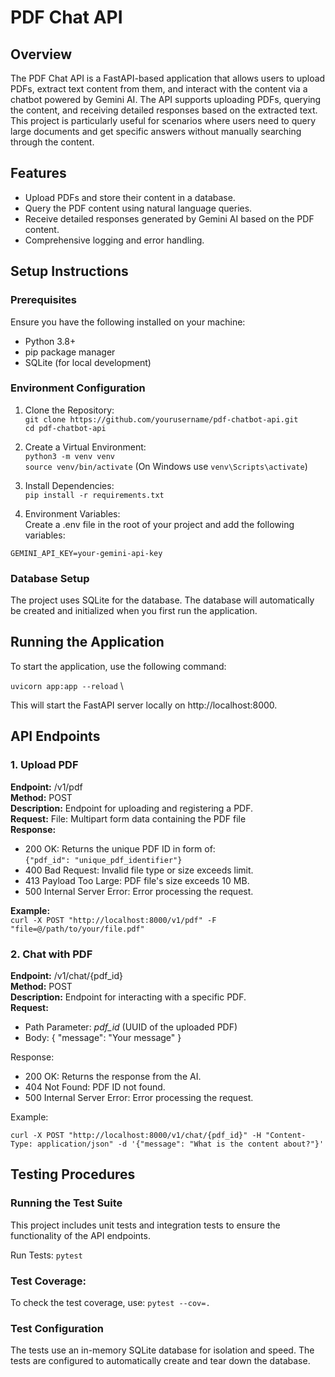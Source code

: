# **PDF Chat API**

## **Overview**

The PDF Chat API is a FastAPI-based application that allows users to upload PDFs, extract text content from them, and interact with the content via a chatbot powered by Gemini AI. The API supports uploading PDFs, querying the content, and receiving detailed responses based on the extracted text. This project is particularly useful for scenarios where users need to query large documents and get specific answers without manually searching through the content.

## Features

* Upload PDFs and store their content in a database.
* Query the PDF content using natural language queries.
* Receive detailed responses generated by Gemini AI based on the PDF content.
* Comprehensive logging and error handling.

## Setup Instructions 

### Prerequisites

Ensure you have the following installed on your machine:

* Python 3.8+
* pip package manager
* SQLite (for local development)

### Environment Configuration

1. Clone the Repository: \
`git clone https://github.com/yourusername/pdf-chatbot-api.git` \
`cd pdf-chatbot-api`


2. Create a Virtual Environment: \
`python3 -m venv venv` \
`source venv/bin/activate` (On Windows use `venv\Scripts\activate`)


3. Install Dependencies:\
`pip install -r requirements.txt`


4. Environment Variables: \
Create a .env file in the root of your project and add the following variables:

`GEMINI_API_KEY=your-gemini-api-key`


### Database Setup

The project uses SQLite for the database. The database will automatically be created and initialized when you first run the application.

## Running the Application

To start the application, use the following command:


`uvicorn app:app --reload` \

This will start the FastAPI server locally on http://localhost:8000.

## API Endpoints

### 1. Upload PDF

**Endpoint:** /v1/pdf\
**Method:** POST\
**Description:** Endpoint for uploading and registering a PDF.\
**Request:**
File: Multipart form data containing the PDF file\
**Response:**
* 200 OK: Returns the unique PDF ID in form of: \
    `{"pdf_id": "unique_pdf_identifier"}`
* 400 Bad Request: Invalid file type or size exceeds limit.
* 413 Payload Too Large: PDF file's size exceeds 10 MB.
* 500 Internal Server Error: Error processing the request.

**Example:**\
`curl -X POST "http://localhost:8000/v1/pdf" -F "file=@/path/to/your/file.pdf"`

### 2. Chat with PDF

**Endpoint:** /v1/chat/{pdf_id} \
**Method:** POST \
**Description:** Endpoint for interacting with a specific PDF. \
**Request:** 
* Path Parameter: _pdf_id_  (UUID of the uploaded PDF)
* Body: { "message": "Your message" }

Response:
* 200 OK: Returns the response from the AI.
* 404 Not Found: PDF ID not found.
* 500 Internal Server Error: Error processing the request.

Example:

`curl -X POST "http://localhost:8000/v1/chat/{pdf_id}" -H "Content-Type: application/json" -d '{"message": "What is the content about?"}'`

## Testing Procedures

### Running the Test Suite

This project includes unit tests and integration tests to ensure the functionality of the API endpoints.

Run Tests:
`pytest`

### Test Coverage:

To check the test coverage, use:
`pytest --cov=.`

### Test Configuration

The tests use an in-memory SQLite database for isolation and speed.
The tests are configured to automatically create and tear down the database.


